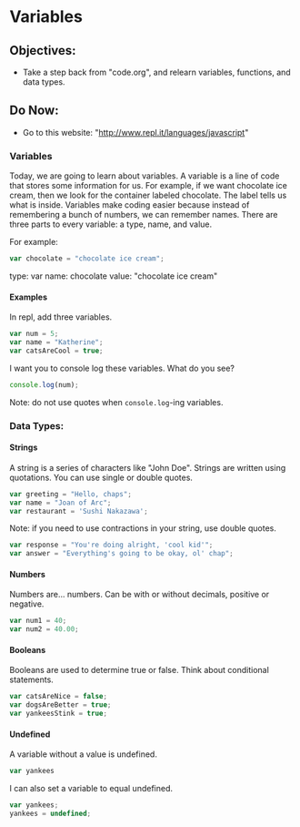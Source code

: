 # Variables

## Objectives:
- Take a step back from "code.org", and relearn variables, functions, and data types.

## Do Now:
- Go to this website: "http://www.repl.it/languages/javascript"

### Variables

Today, we are going to learn about variables. A variable is a line of code that stores some information for us. For example, if we want chocolate ice cream, then we look for the container labeled chocolate. The label tells us what is inside. Variables make coding easier because instead of remembering a bunch of numbers, we can remember names. There are three parts to every variable: a type, name, and value.

For example:

```js
var chocolate = "chocolate ice cream";
```

type: var
name: chocolate
value: "chocolate ice cream"

#### Examples

In repl, add three variables.

```js
var num = 5;
var name = "Katherine";
var catsAreCool = true;
```

I want you to console log these variables.  What do you see?

```js
console.log(num);
```

Note: do not use quotes when `console.log`-ing variables. 

### Data Types: 

#### Strings

A string is a series of characters like "John Doe".  Strings are written using quotations. You can use single or double quotes.

```js
var greeting = "Hello, chaps";
var name = "Joan of Arc";
var restaurant = 'Sushi Nakazawa';
```

Note: if you need to use contractions in your string, use double quotes.

```js
var response = "You're doing alright, 'cool kid'";
var answer = "Everything's going to be okay, ol' chap";
```

#### Numbers

Numbers are... numbers.  Can be with or without decimals, positive or negative.

```js
var num1 = 40;
var num2 = 40.00;
```

#### Booleans

Booleans are used to determine true or false.  Think about conditional statements.

```js
var catsAreNice = false;
var dogsAreBetter = true;
var yankeesStink = true;
```

#### Undefined

A variable without a value is undefined.

```js
var yankees
```

I can also set a variable to equal undefined.

```js
var yankees;
yankees = undefined;
```
